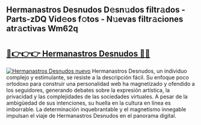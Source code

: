 ## Hermanastros Desnudos D𝚎sn𝚞dos filtr𝚊dos - Parts-zDQ Vid𝚎os f𝚘tos - N𝚞evas filtr𝚊ciones atr𝚊ctivas Wm62q

# <h2><a href="http://mb1he7.tromn.icu/?c=Hermanastros+Desnudos">🔗👉👉👉 Hermanastros Desnudos 🔗🔗</a></h2>

[![Hermanastros Desnudos nuevo](https://i.imgur.com/pEAQMta.gif)](http://mb1he7.tromn.icu/?c=Hermanastros+Desnudos)
Hermanastros Desnudos, un individuo complejo y estimulante, se resiste a la descripción fácil. Su enfoque poco ortodoxo para construir una personalidad web ha magnetizado y ofendido a los seguidores, generando debates sobre la expresión artística, la privacidad y las complejidades de las sociedades virtuales. A pesar de la ambigüedad de sus intenciones, su huella en la cultura en línea es imborrable. La determinación inquebrantable y el magnetismo innegable impulsan el viaje de Hermanastros Desnudos en el panorama digital.

